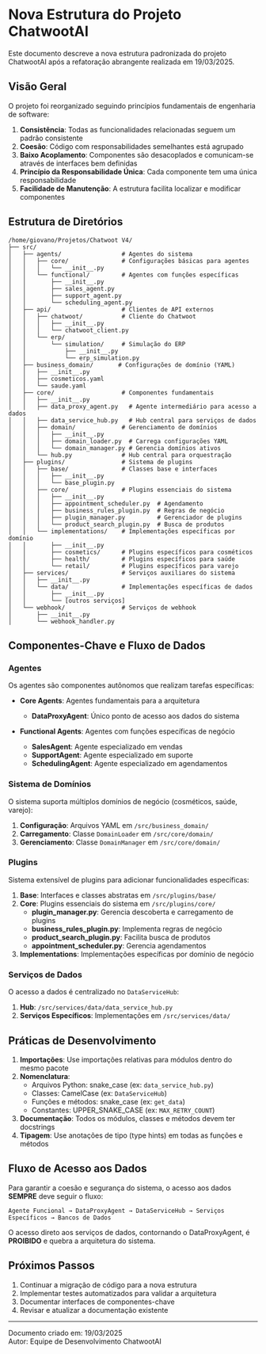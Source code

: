 # Nova Estrutura do Projeto ChatwootAI

Este documento descreve a nova estrutura padronizada do projeto ChatwootAI após a refatoração abrangente realizada em 19/03/2025.

## Visão Geral

O projeto foi reorganizado seguindo princípios fundamentais de engenharia de software:

1. **Consistência**: Todas as funcionalidades relacionadas seguem um padrão consistente
2. **Coesão**: Código com responsabilidades semelhantes está agrupado
3. **Baixo Acoplamento**: Componentes são desacoplados e comunicam-se através de interfaces bem definidas
4. **Princípio da Responsabilidade Única**: Cada componente tem uma única responsabilidade
5. **Facilidade de Manutenção**: A estrutura facilita localizar e modificar componentes

## Estrutura de Diretórios

```
/home/giovano/Projetos/Chatwoot V4/
├── src/
│   ├── agents/                 # Agentes do sistema
│   │   ├── core/               # Configurações básicas para agentes
│   │   │   └── __init__.py
│   │   └── functional/         # Agentes com funções específicas
│   │       ├── __init__.py
│   │       ├── sales_agent.py
│   │       ├── support_agent.py
│   │       └── scheduling_agent.py
│   ├── api/                    # Clientes de API externos
│   │   ├── chatwoot/           # Cliente do Chatwoot
│   │   │   ├── __init__.py
│   │   │   └── chatwoot_client.py
│   │   └── erp/
│   │       └── simulation/     # Simulação do ERP
│   │           ├── __init__.py
│   │           └── erp_simulation.py
│   ├── business_domain/       # Configurações de domínio (YAML)
│   │   ├── __init__.py
│   │   ├── cosmeticos.yaml
│   │   └── saude.yaml
│   ├── core/                   # Componentes fundamentais
│   │   ├── __init__.py
│   │   ├── data_proxy_agent.py   # Agente intermediário para acesso a dados
│   │   ├── data_service_hub.py   # Hub central para serviços de dados
│   │   ├── domain/             # Gerenciamento de domínios
│   │   │   ├── __init__.py
│   │   │   ├── domain_loader.py  # Carrega configurações YAML
│   │   │   └── domain_manager.py # Gerencia domínios ativos
│   │   └── hub.py              # Hub central para orquestração
│   ├── plugins/                # Sistema de plugins
│   │   ├── base/               # Classes base e interfaces
│   │   │   ├── __init__.py
│   │   │   └── base_plugin.py
│   │   ├── core/               # Plugins essenciais do sistema
│   │   │   ├── __init__.py
│   │   │   ├── appointment_scheduler.py  # Agendamento
│   │   │   ├── business_rules_plugin.py  # Regras de negócio 
│   │   │   ├── plugin_manager.py         # Gerenciador de plugins
│   │   │   └── product_search_plugin.py  # Busca de produtos
│   │   └── implementations/    # Implementações específicas por domínio
│   │       ├── __init__.py
│   │       ├── cosmetics/      # Plugins específicos para cosméticos
│   │       ├── health/         # Plugins específicos para saúde
│   │       └── retail/         # Plugins específicos para varejo
│   ├── services/               # Serviços auxiliares do sistema
│   │   ├── __init__.py
│   │   └── data/               # Implementações específicas de dados
│   │       ├── __init__.py
│   │       └── [outros serviços]
│   └── webhook/                # Serviços de webhook
│       ├── __init__.py
│       └── webhook_handler.py
```

## Componentes-Chave e Fluxo de Dados

### Agentes

Os agentes são componentes autônomos que realizam tarefas específicas:

- **Core Agents**: Agentes fundamentais para a arquitetura
  - **DataProxyAgent**: Único ponto de acesso aos dados do sistema

- **Functional Agents**: Agentes com funções específicas de negócio
  - **SalesAgent**: Agente especializado em vendas
  - **SupportAgent**: Agente especializado em suporte
  - **SchedulingAgent**: Agente especializado em agendamentos

### Sistema de Domínios

O sistema suporta múltiplos domínios de negócio (cosméticos, saúde, varejo):

1. **Configuração**: Arquivos YAML em `/src/business_domain/`
2. **Carregamento**: Classe `DomainLoader` em `/src/core/domain/`
3. **Gerenciamento**: Classe `DomainManager` em `/src/core/domain/`

### Plugins

Sistema extensível de plugins para adicionar funcionalidades específicas:

1. **Base**: Interfaces e classes abstratas em `/src/plugins/base/`
2. **Core**: Plugins essenciais do sistema em `/src/plugins/core/`
   - **plugin_manager.py**: Gerencia descoberta e carregamento de plugins
   - **business_rules_plugin.py**: Implementa regras de negócio
   - **product_search_plugin.py**: Facilita busca de produtos
   - **appointment_scheduler.py**: Gerencia agendamentos
3. **Implementations**: Implementações específicas por domínio de negócio

### Serviços de Dados

O acesso a dados é centralizado no `DataServiceHub`:

1. **Hub**: `/src/services/data/data_service_hub.py`
2. **Serviços Específicos**: Implementações em `/src/services/data/`

## Práticas de Desenvolvimento

1. **Importações**: Use importações relativas para módulos dentro do mesmo pacote
2. **Nomenclatura**: 
   - Arquivos Python: snake_case (ex: `data_service_hub.py`)
   - Classes: CamelCase (ex: `DataServiceHub`)
   - Funções e métodos: snake_case (ex: `get_data`)
   - Constantes: UPPER_SNAKE_CASE (ex: `MAX_RETRY_COUNT`)
3. **Documentação**: Todos os módulos, classes e métodos devem ter docstrings
4. **Tipagem**: Use anotações de tipo (type hints) em todas as funções e métodos

## Fluxo de Acesso aos Dados

Para garantir a coesão e segurança do sistema, o acesso aos dados **SEMPRE** deve seguir o fluxo:

```
Agente Funcional → DataProxyAgent → DataServiceHub → Serviços Específicos → Bancos de Dados
```

O acesso direto aos serviços de dados, contornando o DataProxyAgent, é **PROIBIDO** e quebra a arquitetura do sistema.

## Próximos Passos

1. Continuar a migração de código para a nova estrutura
2. Implementar testes automatizados para validar a arquitetura
3. Documentar interfaces de componentes-chave
4. Revisar e atualizar a documentação existente

---

Documento criado em: 19/03/2025  
Autor: Equipe de Desenvolvimento ChatwootAI
